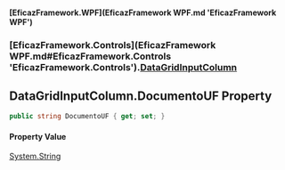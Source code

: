 #### [EficazFramework.WPF](EficazFramework WPF.md 'EficazFramework WPF')
### [EficazFramework.Controls](EficazFramework WPF.md#EficazFramework.Controls 'EficazFramework.Controls').[DataGridInputColumn](EficazFramework.Controls/DataGridInputColumn.md 'EficazFramework.Controls.DataGridInputColumn')

## DataGridInputColumn.DocumentoUF Property

```csharp
public string DocumentoUF { get; set; }
```

#### Property Value
[System.String](https://docs.microsoft.com/en-us/dotnet/api/System.String 'System.String')